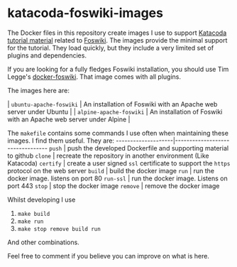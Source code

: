 # katacoda-foswiki-images
The Docker files in this repository create images I use to support [Katacoda tutorial material](https://www.katacoda.com/bramvanoosterhout-tutorial) related to [Foswiki](https://foswiki.org). The images provide the minimal support for the tutorial. They load quickly, but they include  a very limited set of plugins and dependencies. 

If you are looking for a fully fledges Foswiki installation, you should use Tim Legge's [docker-foswiki](https://hub.docker.com/r/timlegge/docker-foswiki). That image comes with all plugins.

The images here are:

| `ubuntu-apache-foswiki` | An installation of Foswiki with an Apache web server under Ubuntu |
| `alpine-apache-foswiki` | An installation of Foswiki with an Apache web server under Alpine |

The `makefile` contains some commands I use often when maintaining these images. I find them useful. They are:
--------------------|---------------------------------
 `push` | push the developed Dockerfile and supporting material to github 
 `clone` | recreate the repository in another environment (Like Katacoda) 
 `certify` | create a user signed `ssl` certificate to support the `https` protocol on the web server 
 `build` | build the docker image 
 `run` | run the docker image. listens on port 80 
 `run-ssl` | run the docker image. Listens on port 443 
 `stop` | stop the docker image 
 `remove` | remove the docker image 

Whilst developing I use 
1. `make build`
2. `make run`
3. `make stop remove build run`

And other combinations.

Feel free to comment if you believe you can improve on what is here.



